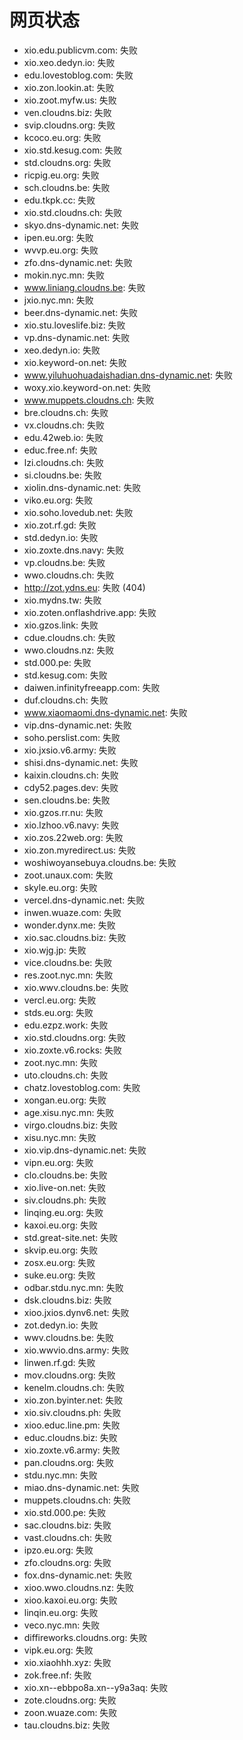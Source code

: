 # 网页状态
- xio.edu.publicvm.com: 失败
- xio.xeo.dedyn.io: 失败
- edu.lovestoblog.com: 失败
- xio.zon.lookin.at: 失败
- xio.zoot.myfw.us: 失败
- ven.cloudns.biz: 失败
- svip.cloudns.org: 失败
- kcoco.eu.org: 失败
- xio.std.kesug.com: 失败
- std.cloudns.org: 失败
- ricpig.eu.org: 失败
- sch.cloudns.be: 失败
- edu.tkpk.cc: 失败
- xio.std.cloudns.ch: 失败
- skyo.dns-dynamic.net: 失败
- ipen.eu.org: 失败
- wvvp.eu.org: 失败
- zfo.dns-dynamic.net: 失败
- mokin.nyc.mn: 失败
- www.liniang.cloudns.be: 失败
- jxio.nyc.mn: 失败
- beer.dns-dynamic.net: 失败
- xio.stu.loveslife.biz: 失败
- vp.dns-dynamic.net: 失败
- xeo.dedyn.io: 失败
- xio.keyword-on.net: 失败
- www.yiluhuohuadaishadian.dns-dynamic.net: 失败
- woxy.xio.keyword-on.net: 失败
- www.muppets.cloudns.ch: 失败
- bre.cloudns.ch: 失败
- vx.cloudns.ch: 失败
- edu.42web.io: 失败
- educ.free.nf: 失败
- lzi.cloudns.ch: 失败
- si.cloudns.be: 失败
- xiolin.dns-dynamic.net: 失败
- viko.eu.org: 失败
- xio.soho.lovedub.net: 失败
- xio.zot.rf.gd: 失败
- std.dedyn.io: 失败
- xio.zoxte.dns.navy: 失败
- vp.cloudns.be: 失败
- wwo.cloudns.ch: 失败
- http://zot.ydns.eu: 失败 (404)
- xio.mydns.tw: 失败
- xio.zoten.onflashdrive.app: 失败
- xio.gzos.link: 失败
- cdue.cloudns.ch: 失败
- wwo.cloudns.nz: 失败
- std.000.pe: 失败
- std.kesug.com: 失败
- daiwen.infinityfreeapp.com: 失败
- duf.cloudns.ch: 失败
- www.xiaomaomi.dns-dynamic.net: 失败
- vip.dns-dynamic.net: 失败
- soho.perslist.com: 失败
- xio.jxsio.v6.army: 失败
- shisi.dns-dynamic.net: 失败
- kaixin.cloudns.ch: 失败
- cdy52.pages.dev: 失败
- sen.cloudns.be: 失败
- xio.gzos.rr.nu: 失败
- xio.lzhoo.v6.navy: 失败
- xio.zos.22web.org: 失败
- xio.zon.myredirect.us: 失败
- woshiwoyansebuya.cloudns.be: 失败
- zoot.unaux.com: 失败
- skyle.eu.org: 失败
- vercel.dns-dynamic.net: 失败
- inwen.wuaze.com: 失败
- wonder.dynx.me: 失败
- xio.sac.cloudns.biz: 失败
- xio.wjg.jp: 失败
- vice.cloudns.be: 失败
- res.zoot.nyc.mn: 失败
- xio.wwv.cloudns.be: 失败
- vercl.eu.org: 失败
- stds.eu.org: 失败
- edu.ezpz.work: 失败
- xio.std.cloudns.org: 失败
- xio.zoxte.v6.rocks: 失败
- zoot.nyc.mn: 失败
- uto.cloudns.ch: 失败
- chatz.lovestoblog.com: 失败
- xongan.eu.org: 失败
- age.xisu.nyc.mn: 失败
- virgo.cloudns.biz: 失败
- xisu.nyc.mn: 失败
- xio.vip.dns-dynamic.net: 失败
- vipn.eu.org: 失败
- clo.cloudns.be: 失败
- xio.live-on.net: 失败
- siv.cloudns.ph: 失败
- linqing.eu.org: 失败
- kaxoi.eu.org: 失败
- std.great-site.net: 失败
- skvip.eu.org: 失败
- zosx.eu.org: 失败
- suke.eu.org: 失败
- odbar.stdu.nyc.mn: 失败
- dsk.cloudns.biz: 失败
- xioo.jxios.dynv6.net: 失败
- zot.dedyn.io: 失败
- wwv.cloudns.be: 失败
- xio.wwvio.dns.army: 失败
- linwen.rf.gd: 失败
- mov.cloudns.org: 失败
- kenelm.cloudns.ch: 失败
- xio.zon.byinter.net: 失败
- xio.siv.cloudns.ph: 失败
- xioo.educ.line.pm: 失败
- educ.cloudns.biz: 失败
- xio.zoxte.v6.army: 失败
- pan.cloudns.org: 失败
- stdu.nyc.mn: 失败
- miao.dns-dynamic.net: 失败
- muppets.cloudns.ch: 失败
- xio.std.000.pe: 失败
- sac.cloudns.biz: 失败
- vast.cloudns.ch: 失败
- ipzo.eu.org: 失败
- zfo.cloudns.org: 失败
- fox.dns-dynamic.net: 失败
- xioo.wwo.cloudns.nz: 失败
- xioo.kaxoi.eu.org: 失败
- linqin.eu.org: 失败
- veco.nyc.mn: 失败
- diffireworks.cloudns.org: 失败
- vipk.eu.org: 失败
- xio.xiaohhh.xyz: 失败
- zok.free.nf: 失败
- xio.xn--ebbpo8a.xn--y9a3aq: 失败
- zote.cloudns.org: 失败
- zoon.wuaze.com: 失败
- tau.cloudns.biz: 失败
